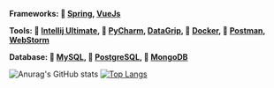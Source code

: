 **Frameworks:
  🥬 [Spring](https://spring.io/), [VueJs](https://vuejs.org/)**

**Tools:
  📘 [Intellij Ultimate](https://www.jetbrains.com/idea/), 📗 [PyCharm](https://www.jetbrains.com/pycharm/), [DataGrip](https://www.jetbrains.com/datagrip/?gclid=Cj0KCQjwktKFBhCkARIsAJeDT0gpwaSGE_S-chl67zR9VPK8hWnrCIRI1V9By2GZCkFCP3VCZAdwCjUaAhKUEALw_wcB), 🐳 [Docker](https://www.docker.com/), 🔴 [Postman](https://www.postman.com/), [WebStorm](https://www.jetbrains.com/webstorm/)**
  
**Database:
  🐬 [MySQL](https://www.mysql.com/), 🐘 [PostgreSQL](https://www.postgresql.org/), 🍃 [MongoDB](https://www.mongodb.com/)**


![Anurag's GitHub stats](https://github-readme-stats.vercel.app/api?username=BlankSpot08&show_icons=true&theme=gotham)
[![Top Langs](https://github-readme-stats.vercel.app/api/top-langs/?username=BlankSpot08&layout=compact&theme=gotham)](https://github.com/anuraghazra/github-readme-stats)
